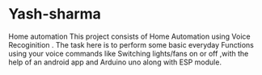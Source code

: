 # Yash-sharma
Home automation
This project consists of Home Automation using Voice Recoginition .
The task here is to perform some basic everyday Functions using your voice commands like Switching lights/fans on or off ,with the help of an android app and Arduino uno along with ESP module.
